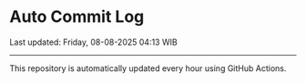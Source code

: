 # Auto Commit Log

Last updated: Friday, 08-08-2025 04:13 WIB

---

This repository is automatically updated every hour using GitHub Actions.
